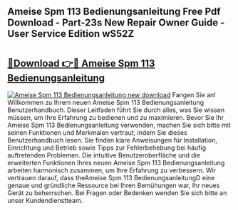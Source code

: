 ## Ameise Spm 113 Bedienungsanleitung Free Pdf Download - Part-23s New Repair Owner Guide - User Service Edition wS52Z

# <h2><a href="http://df5jsm.blite.top/?on=Ameise+Spm+113+Bedienungsanleitung">🔗Download 👉🔴 Ameise Spm 113 Bedienungsanleitung</a></h2>

[![Ameise Spm 113 Bedienungsanleitung new download](https://i.imgur.com/lujVjoI.png)](http://df5jsm.blite.top/?on=Ameise+Spm+113+Bedienungsanleitung)
Fangen Sie an! Willkommen zu Ihrem neuen Ameise Spm 113 Bedienungsanleitung Benutzerhandbuch. Dieser Leitfaden führt Sie durch alles, was Sie wissen müssen, um Ihre Erfahrung zu bedienen und zu maximieren. Bevor Sie Ihr Ameise Spm 113 Bedienungsanleitung verwenden, machen Sie sich bitte mit seinen Funktionen und Merkmalen vertraut, indem Sie dieses Benutzerhandbuch lesen. Sie finden klare Anweisungen für Installation, Einrichtung und Betrieb sowie Tipps zur Fehlerbehebung bei häufig auftretenden Problemen. Die intuitive Benutzeroberfläche und die erweiterten Funktionen Ihres neuen Ameise Spm 113 Bedienungsanleitung arbeiten harmonisch zusammen, um Ihre Erfahrung zu verbessern. Wir vertrauen darauf, dass theAmeise Spm 113 BedienungsanleitungD eine genaue und gründliche Ressource bei Ihren Bemühungen war, Ihr neues Gerät zu beherrschen. Bei Fragen oder Bedenken wenden Sie sich bitte an unser Kundendienstteam.
